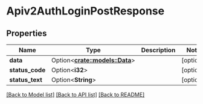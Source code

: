 # Apiv2AuthLoginPostResponse

## Properties

Name | Type | Description | Notes
------------ | ------------- | ------------- | -------------
**data** | Option<[**crate::models::Data**](Data.md)> |  | [optional]
**status_code** | Option<**i32**> |  | [optional]
**status_text** | Option<**String**> |  | [optional]

[[Back to Model list]](../README.md#documentation-for-models) [[Back to API list]](../README.md#documentation-for-api-endpoints) [[Back to README]](../README.md)


